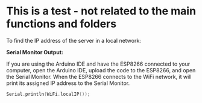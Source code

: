 # This is a test - not related to the main functions and folders

To find the IP address of the server in a local network:

**Serial Monitor Output:**

If you are using the Arduino IDE and have the ESP8266 connected to your computer, open the Arduino IDE, upload the code to the ESP8266, and open the Serial Monitor. When the ESP8266 connects to the WiFi network, it will print its assigned IP address to the Serial Monitor.

```c
Serial.println(WiFi.localIP());
```
